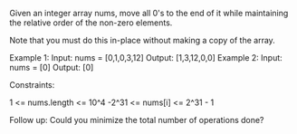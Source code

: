 Given an integer array nums, move all 0's to the end of it while maintaining
the relative order of the non-zero elements.

Note that you must do this in-place without making a copy of the array.


Example 1:
Input: nums = [0,1,0,3,12]
Output: [1,3,12,0,0]
Example 2:
Input: nums = [0]
Output: [0]


Constraints:


1 <= nums.length <= 10^4
-2^31 <= nums[i] <= 2^31 - 1



Follow up: Could you minimize the total number of operations done?


